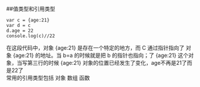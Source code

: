 ##值类型和引用类型

	var c = {age:21}
	var d = c
	d.age = 22
	console.log(c)//22  
在这段代码中，对象 {age:21} 是存在一个特定的地方，而 C 通过指针指向了 对象 {age:21} 的地址。当 b=a 的时候就是把 b 的指针也指向；了 {age:21} 这个对象，当写第三行的时候 {age:21} 对象的位置已经发生了变化，age不再是21了而是22了    
常用的引用类型包括 对象 数组 函数